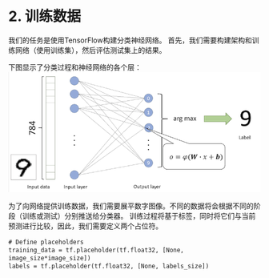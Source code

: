# 2. 训练数据
我们的任务是使用TensorFlow构建分类神经网络。 首先，我们需要构建架构和训练网络（使用训练集），然后评估测试集上的结果。

下图显示了分类过程和神经网络的各个层：
![network](../pics/tensorflow/ppcc-tensorflow-2.png)

为了向网络提供训练数据，我们需要展平数字图像。不同的数据将会根据不同的阶段（训练或测试）分别推送给分类器。 训练过程将基于标签，同时将它们与当前预测进行比较，因此，我们需要定义两个占位符。
```
# Define placeholders
training_data = tf.placeholder(tf.float32, [None, image_size*image_size])
labels = tf.placeholder(tf.float32, [None, labels_size])
```